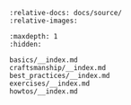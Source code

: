```{include} ../../README.md
:relative-docs: docs/source/
:relative-images:
```

```{toctree}
:maxdepth: 1
:hidden:

basics/__index.md
craftsmanship/__index.md
best_practices/__index.md
exercises/__index.md
howtos/__index.md
```

